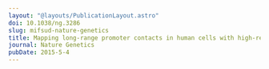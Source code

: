 ```yaml
---
layout: "@layouts/PublicationLayout.astro"
doi: 10.1038/ng.3286
slug: mifsud-nature-genetics
title: Mapping long-range promoter contacts in human cells with high-resolution capture Hi-C
journal: Nature Genetics
pubDate: 2015-5-4
---
```

